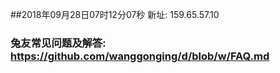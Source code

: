 ##2018年09月28日07时12分07秒 新址: 159.65.57.10
### 兔友常见问题及解答: https://github.com/wanggonging/d/blob/w/FAQ.md
